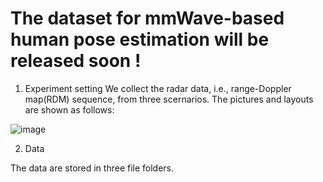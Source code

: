 # The dataset for mmWave-based human pose estimation will be released soon !

1. Experiment setting
We collect the radar data, i.e., range-Doppler map(RDM) sequence, from three scernarios. The pictures and layouts are shown as follows:

![image](https://github.com/Carbord/mmWave-based-Pose-Estimation/blob/main/images/room_layout.png)


2. Data

The data are stored in three file folders. 
